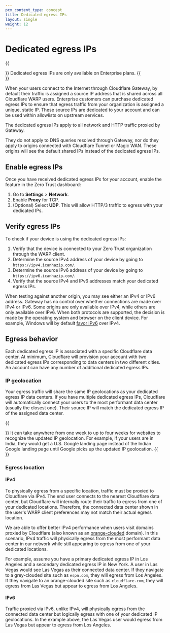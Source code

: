 ```yaml
---
pcx_content_type: concept
title: Dedicated egress IPs
layout: single
weight: 12
---
```


# Dedicated egress IPs

{{<Aside type="note">}}
Dedicated egress IPs are only available on Enterprise plans.
{{</Aside>}}

When your users connect to the Internet through Cloudflare Gateway, by default their traffic is assigned a source IP address that is shared across all Cloudflare WARP users. Enterprise customers can purchase dedicated egress IPs to ensure that egress traffic from your organization is assigned a unique, static IP. These source IPs are dedicated to your account and can be used within allowlists on upstream services.

The dedicated egress IPs apply to all network and HTTP traffic proxied by Gateway.

They do not apply to DNS queries resolved through Gateway, nor do they apply to origins connected with Cloudflare Tunnel or Magic WAN. These origins will see the default shared IPs instead of the dedicated egress IPs.

## Enable egress IPs

Once you have received dedicated egress IPs for your account, enable the feature in the Zero Trust dashboard:

1. Go to **Settings** > **Network**.
2. Enable **Proxy** for TCP.
3. (Optional) Select **UDP**. This will allow HTTP/3 traffic to egress with your dedicated IPs.

## Verify egress IPs

To check if your device is using the dedicated egress IPs:

1. Verify that the device is connected to your Zero Trust organization through the WARP client.
2. Determine the source IPv4 address of your device by going to `https://ipv4.icanhazip.com/`.
3. Determine the source IPv6 address of your device by going to `https://ipv6.icanhazip.com/`.
4. Verify that the source IPv4 and IPv6 addresses match your dedicated egress IPs.

When testing against another origin, you may see either an IPv4 or IPv6 address. Gateway has no control over whether connections are made over IPv4 or IPv6. Some origins are only available over IPv4, while others are only available over IPv6. When both protocols are supported, the decision is made by the operating system and browser on the client device. For example, Windows will by default [favor IPv6](https://docs.microsoft.com/en-us/troubleshoot/windows-server/networking/configure-ipv6-in-windows) over IPv4.

## Egress behavior

Each dedicated egress IP is associated with a specific Cloudflare data center. At minimum, Cloudflare will provision your account with two dedicated egress IPs corresponding to data centers in two different cities. An account can have any number of additional dedicated egress IPs.

### IP geolocation

Your egress traffic will share the same IP geolocations as your dedicated egress IP data centers. If you have multiple dedicated egress IPs, Cloudflare will automatically connect your users to the most performant data center (usually the closest one). Their source IP will match the dedicated egress IP of the assigned data center.

{{<Aside type="note">}}
It can take anywhere from one week to up to four weeks for websites to recognize the updated IP geolocation. For example, if your users are in India, they would get a U.S. Google landing page instead of the Indian Google landing page until Google picks up the updated IP geolocation.
{{</Aside>}}

### Egress location

#### IPv4

To physically egress from a specific location, traffic must be proxied to Cloudflare via IPv4. The end user connects to the nearest Cloudflare data center, but Cloudflare will internally route their traffic to egress from one of your dedicated locations. Therefore, the connected data center shown in the user's WARP client preferences may not match their actual egress location.

We are able to offer better IPv4 performance when users visit domains proxied by Cloudflare (also known as an [orange-clouded](https://community.cloudflare.com/t/step-3-enabling-the-orange-cloud/52715) domain). In this scenario, IPv4 traffic will physically egress from the most performant data center in our network while still appearing to egress from one of your dedicated locations.

For example, assume you have a primary dedicated egress IP in Los Angeles and a secondary dedicated egress IP in New York. A user in Las Vegas would see Las Vegas as their connected data center. If they navigate to a grey-clouded site such as `espn.com`, they will egress from Los Angeles. If they navigate to an orange-clouded site such as `cloudflare.com`, they will egress from Las Vegas but appear to egress from Los Angeles.

#### IPv6

Traffic proxied via IPv6, unlike IPv4, will physically egress from the connected data center but logically egress with one of your dedicated IP geolocations. In the example above, the Las Vegas user would egress from Las Vegas but appear to egress from Los Angeles.

